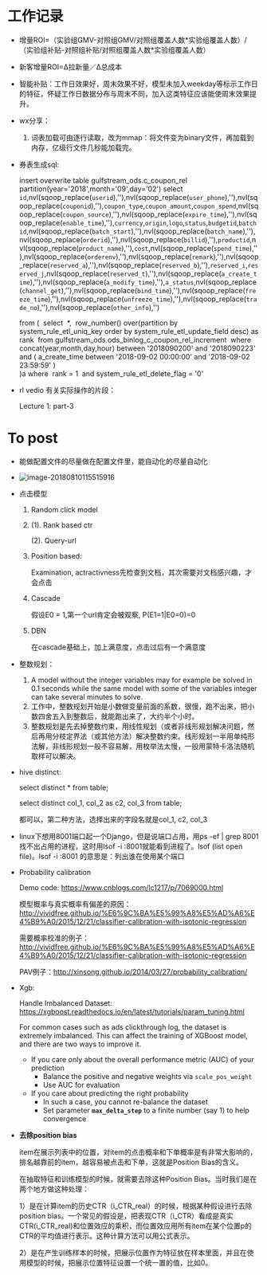 # 工作记录

- 增量ROI=（实验组GMV-对照组GMV/对照组覆盖人数\*实验组覆盖人数）/（实验组补贴-对照组补贴/对照组覆盖人数\*实验组覆盖人数）

- 新客增量ROI=Δ拉新量／Δ总成本

- 智能补贴：工作日效果好，周末效果不好，模型未加入weekday等标示工作日的特征，怀疑工作日数据分布与周末不同，加入这类特征应该能使周末效果提升。

- wx分享：

  1. 词表加载可由逐行读取，改为mmap：将文件变为binary文件，再加载到内存，亿级行文件几秒能加载完。

- 券表生成sql:

  insert overwrite table gulfstream_ods.c_coupon_rel partition(year='2018',month='09',day='02')
  select
  ​    `id`,nvl(sqoop_replace(`userid`),''),nvl(sqoop_replace(`user_phone`),''),nvl(sqoop_replace(`couponid`),''),`coupon_type`,`coupon_amount`,`coupon_spend`,nvl(sqoop_replace(`coupon_source`),''),nvl(sqoop_replace(`expire_time`),''),nvl(sqoop_replace(`enable_time`),''),`currency`,`origin`,`logo`,`status`,`budgetid`,`batchid`,nvl(sqoop_replace(`batch_start`),''),nvl(sqoop_replace(`batch_name`),''),nvl(sqoop_replace(`orderid`),''),nvl(sqoop_replace(`billid`),''),`productid`,nvl(sqoop_replace(`product_name`),''),`cost`,nvl(sqoop_replace(`spend_time`),''),nvl(sqoop_replace(`orderenv`),''),nvl(sqoop_replace(`remark`),''),nvl(sqoop_replace(`reserved_a`),''),nvl(sqoop_replace(`reserved_b`),''),`reserved_i`,`reserved_j`,nvl(sqoop_replace(`reserved_t`),''),nvl(sqoop_replace(`a_create_time`),''),nvl(sqoop_replace(`a_modify_time`),''),`a_status`,nvl(sqoop_replace(`channel_get`),''),nvl(sqoop_replace(`bind_time`),''),nvl(sqoop_replace(`freeze_time`),''),nvl(sqoop_replace(`unfreeze_time`),''),nvl(sqoop_replace(`trade_no`),''),nvl(sqoop_replace(`other_info`),'')

  from
  (
  ​    select
  ​        *,
  ​        row_number() over(partition by system_rule_etl_uniq_key order by system_rule_etl_update_field desc) as rank
  ​    from gulfstream_ods.ods_binlog_c_coupon_rel_increment
  ​    where
  ​        concat(year,month,day,hour) between '2018090200' and '2018090223'
  ​        and ( a_create_time between '2018-09-02 00:00:00' and '2018-09-02 23:59:59' )
  ​        
  )a
  where 
  ​    rank = 1
  ​    and system_rule_etl_delete_flag = '0'

- rl vedio 有关实际操作的片段：

  Lecture 1: part-3

# To post

- 能做配置文件的尽量做在配置文件里，能自动化的尽量自动化
- ![image-20180810115515916](../../../../var/folders/2w/tt1p_4td3yq9xlbl7c2t4jn00000gn/T/abnerworks.Typora/image-20180810115515916.png)





- 点击模型

  1. Random click model

  2. (1). Rank based ctr

     (2). Query-url

  3. Position based:

     Examination, actractivness先检查到文档，其次需要对文档感兴趣，才会点击

  4. Cascade 

     假设E0 = 1,第一个url肯定会被观察, P(E1=1|E0=0)=0

  5. DBN

     在cascade基础上，加上满意度，点击过后有一个满意度

- 整数规划：

  1. A model without the integer variables may for example be solved in 0.1 seconds while the same model with some of the variables integer can take several minutes to solve. 
  2. 工作中，整数规划开始是小数做变量前面的系数，很慢，跑不出来，把小数四舍五入到整数后，就能跑出来了，大约半个小时。
  3. 整数规划是先去掉整数约束，用线性规划（或者非线形规划解决问题，然后再用分枝定界法（或其他方法）解决整数约束。线形规划一半用单纯形法解，非线形规划一般不容易解，用枚举法太慢，一般用蒙特卡洛法随机取样可以解决。

- hive distinct:

  select distinct \* from table;

  select distinct col_1, col_2 as c2, col_3 from table;

  都可以，第二种方法，选择出来的字段名就是col_1, c2, col_3

- linux下想用8001端口起一个Django，但是说端口占用，用ps -ef | grep 8001找不出占用的进程，这时用lsof -i :8001就能看到进程了。lsof (list open file)。lsof -i :8001 的意思是：列出谁在使用某个端口

- Probability calibration

  Demo code: https://www.cnblogs.com/lc1217/p/7069000.html

  模型概率与真实概率有偏差的原因： http://vividfree.github.io/%E6%9C%BA%E5%99%A8%E5%AD%A6%E4%B9%A0/2015/12/21/classifier-calibration-with-isotonic-regression

  需要概率校准的例子： http://vividfree.github.io/%E6%9C%BA%E5%99%A8%E5%AD%A6%E4%B9%A0/2015/12/21/classifier-calibration-with-isotonic-regression

  PAV例子：http://xinsong.github.io/2014/03/27/probability_calibration/

- Xgb:

  Handle Imbalanced Dataset: https://xgboost.readthedocs.io/en/latest/tutorials/param_tuning.html

  For common cases such as ads clickthrough log, the dataset is extremely imbalanced. This can affect the training of XGBoost model, and there are two ways to improve it.

  - If you care only about the overall performance metric (AUC) of your prediction
    - Balance the positive and negative weights via `scale_pos_weight`
    - Use AUC for evaluation
  - If you care about predicting the right probability
    - In such a case, you cannot re-balance the dataset
    - Set parameter **`max_delta_step`** to a finite number (say 1) to help convergence

- **去除position bias**

  item在展示列表中的位置，对item的点击概率和下单概率是有非常大影响的，排名越靠前的item，越容易被点击和下单，这就是Position Bias的含义。

  在抽取特征和训练模型的时候，就需要去除这种Position Bias。当时我们是在两个地方做这种处理：

  1）是在计算item的历史CTR（i_CTR_real）的时候，根据某种假设进行去除position bias。一个常见的假设是，把表现CTR（i_CTR）看成是真实CTR(i_CTR_real)和位置效应的乘积，而位置效应用所有item在某个位置p的CTR的平均值进行表示。这种计算方法可以用公式表示。

  2）是在产生训练样本的时候，把展示位置作为特征放在样本里面，并且在使用模型的时候，把展示位置特征设置一个统一置的值，比如0。